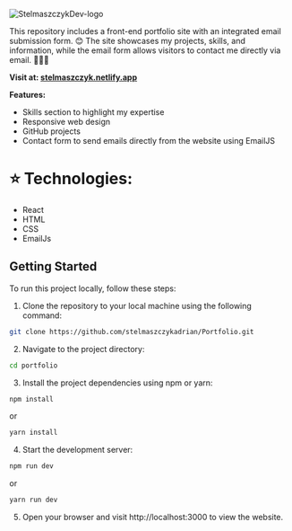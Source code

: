 ![StelmaszczykDev-logo](https://github.com/stelmaszczykadrian/Portfolio/assets/106514178/0b662c15-399a-4fa5-bf0d-92cfd079bd4e)

This repository includes a front-end portfolio site with an integrated email submission form. 😊 The site showcases my projects, skills, and information, while the email form allows visitors to contact me directly via email. 📧💼🌟

**Visit at: [stelmaszczyk.netlify.app](https://stelmaszczyk.netlify.app/)**

**Features:**
- Skills section to highlight my expertise
- Responsive web design
- GitHub projects
- Contact form to send emails directly from the website using EmailJS

# :star: Technologies: 
<ul>
  <li>React</li>
  <li>HTML</li>
  <li>CSS</li>
  <li>EmailJs</li>
</ul>

## Getting Started

To run this project locally, follow these steps:

1. Clone the repository to your local machine using the following command:

```bash
git clone https://github.com/stelmaszczykadrian/Portfolio.git
```

2. Navigate to the project directory:

```bash
cd portfolio
```

3. Install the project dependencies using npm or yarn:

```bash
npm install
```

or

```bash
yarn install
```

4. Start the development server:

```bash
npm run dev
```

or

```bash
yarn run dev
```

5. Open your browser and visit http://localhost:3000 to view the website.
